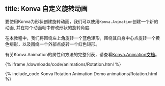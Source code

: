 title: Konva 自定义旋转动画
---

要使用Konva为形状创建旋转动画，我们可以使用`Konva.Animation`创建一个新的动画, 并在每个动画帧中修改形状的旋转角度.

在本教程中，我们将围绕左上角旋转一个蓝色矩形，围绕其自身中心点旋转一个黄色矩形，以及围绕一个外部点旋转一个红色矩形。

有关Konva.Animation的属性和方法的完整列表，请查看[Konva.Animation文档](https://konvajs.github.io/api/Konva.Animation.html)。

{% iframe /downloads/code/animations/Rotation.html %}

{% include_code Konva Rotation Animation Demo animations/Rotation.html %}